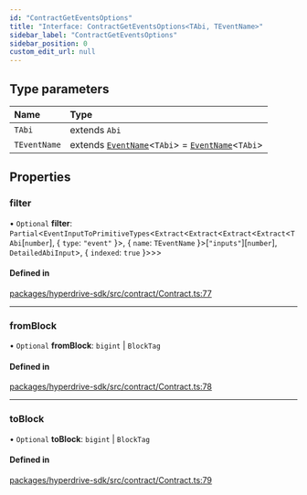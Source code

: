 ```yaml
---
id: "ContractGetEventsOptions"
title: "Interface: ContractGetEventsOptions<TAbi, TEventName>"
sidebar_label: "ContractGetEventsOptions"
sidebar_position: 0
custom_edit_url: null
---
```


## Type parameters

| Name | Type |
| :------ | :------ |
| `TAbi` | extends `Abi` |
| `TEventName` | extends [`EventName`](../modules.md#eventname)<`TAbi`\> = [`EventName`](../modules.md#eventname)<`TAbi`\> |

## Properties

### filter

• `Optional` **filter**: `Partial`<`EventInputToPrimitiveTypes`<`Extract`<`Extract`<`Extract`<`Extract`<`TAbi`[`number`], { `type`: ``"event"``  }\>, { `name`: `TEventName`  }\>[``"inputs"``][`number`], `DetailedAbiInput`\>, { `indexed`: ``true``  }\>\>\>

#### Defined in

[packages/hyperdrive-sdk/src/contract/Contract.ts:77](https://github.com/delvtech/hyperdrive-monorepo/blob/75f770a/packages/hyperdrive-sdk/src/contract/Contract.ts#L77)

___

### fromBlock

• `Optional` **fromBlock**: `bigint` \| `BlockTag`

#### Defined in

[packages/hyperdrive-sdk/src/contract/Contract.ts:78](https://github.com/delvtech/hyperdrive-monorepo/blob/75f770a/packages/hyperdrive-sdk/src/contract/Contract.ts#L78)

___

### toBlock

• `Optional` **toBlock**: `bigint` \| `BlockTag`

#### Defined in

[packages/hyperdrive-sdk/src/contract/Contract.ts:79](https://github.com/delvtech/hyperdrive-monorepo/blob/75f770a/packages/hyperdrive-sdk/src/contract/Contract.ts#L79)
